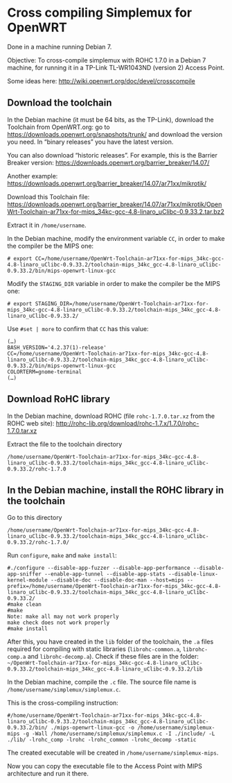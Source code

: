 
# Cross compiling Simplemux for OpenWRT

Done in a machine running Debian 7.

Objective: To cross-compile simplemux with ROHC 1.7.0 in a Debian 7 machine, for running it in a TP-Link TL-WR1043ND (version 2) Access Point.

Some ideas here: http://wiki.openwrt.org/doc/devel/crosscompile

## Download the toolchain

In the Debian machine (it must be 64 bits, as the TP-Link), download the Toolchain from OpenWRT.org: go to https://downloads.openwrt.org/snapshots/trunk/ and download the version you need. In “binary releases” you have the latest version.

You can also download “historic releases”. For example, this is the Barrier Breaker version:
https://downloads.openwrt.org/barrier_breaker/14.07/

Another example: https://downloads.openwrt.org/barrier_breaker/14.07/ar71xx/mikrotik/

Download this Toolchain file:
https://downloads.openwrt.org/barrier_breaker/14.07/ar71xx/mikrotik/OpenWrt-Toolchain-ar71xx-for-mips_34kc-gcc-4.8-linaro_uClibc-0.9.33.2.tar.bz2

Extract it in `/home/username`.

In the Debian machine, modify the environment variable `CC`, in order to make the compiler be the MIPS one:

```
# export CC=/home/username/OpenWrt-Toolchain-ar71xx-for-mips_34kc-gcc-4.8-linaro_uClibc-0.9.33.2/toolchain-mips_34kc_gcc-4.8-linaro_uClibc-0.9.33.2/bin/mips-openwrt-linux-gcc
```

Modify the `STAGING_DIR` variable in order to make the compiler be the MIPS one:

```
# export STAGING_DIR=/home/username/OpenWrt-Toolchain-ar71xx-for-mips_34kc-gcc-4.8-linaro_uClibc-0.9.33.2/toolchain-mips_34kc_gcc-4.8-linaro_uClibc-0.9.33.2/
```

Use `#set | more` to confirm that `CC` has this value:

```
(…)
BASH_VERSION='4.2.37(1)-release'
CC=/home/username/OpenWrt-Toolchain-ar71xx-for-mips_34kc-gcc-4.8-linaro_uClibc-0.9.33.2/toolchain-mips_34kc_gcc-4.8-linaro_uClibc-0.9.33.2/bin/mips-openwrt-linux-gcc
COLORTERM=gnome-terminal
(…)
```

## Download RoHC library

In the Debian machine, download ROHC (file `rohc-1.7.0.tar.xz` from the ROHC web site): http://rohc-lib.org/download/rohc-1.7.x/1.7.0/rohc-1.7.0.tar.xz

Extract the file to the toolchain directory

```
/home/username/OpenWrt-Toolchain-ar71xx-for-mips_34kc-gcc-4.8-linaro_uClibc-0.9.33.2/toolchain-mips_34kc_gcc-4.8-linaro_uClibc-0.9.33.2/rohc-1.7.0
```

## In the Debian machine, install the ROHC library in the toolchain

Go to this directory
```
/home/username/OpenWrt-Toolchain-ar71xx-for-mips_34kc-gcc-4.8-linaro_uClibc-0.9.33.2/toolchain-mips_34kc_gcc-4.8-linaro_uClibc-0.9.33.2/rohc-1.7.0/
```

Run `configure`, `make` and `make install`:

```
#./configure --disable-app-fuzzer --disable-app-performance --disable-app-sniffer --enable-app-tunnel --disable-app-stats --disable-linux-kernel-module --disable-doc --disable-doc-man --host=mips --prefix=/home/username/OpenWrt-Toolchain-ar71xx-for-mips_34kc-gcc-4.8-linaro_uClibc-0.9.33.2/toolchain-mips_34kc_gcc-4.8-linaro_uClibc-0.9.33.2/
#make clean
#make
Note: make all may not work properly
make check does not work properly
#make install
```

After this, you have created in the `lib` folder of the toolchain, the `.a` files required for compiling with static libraries (`librohc-common.a`, `librohc-comp.a` and `librohc-decomp.a`). Check if these files are in the folder: `~/OpenWrt-Toolchain-ar71xx-for-mips_34kc-gcc-4.8-linaro_uClibc-0.9.33.2/toolchain-mips_34kc_gcc-4.8-linaro_uClibc-0.9.33.2/lib`

In the Debian machine, compile the `.c` file. The source file name is `/home/username/simplemux/simplemux.c`.

This is the cross-compiling instruction:
```
#/home/username/OpenWrt-Toolchain-ar71xx-for-mips_34kc-gcc-4.8-linaro_uClibc-0.9.33.2/toolchain-mips_34kc_gcc-4.8-linaro_uClibc-0.9.33.2/bin/ ./mips-openwrt-linux-gcc -o /home/username/simplemux-mips -g -Wall /home/username/simplemux/simplemux.c -I ./include/ -L ./lib/ -lrohc_comp -lrohc -lrohc_common -lrohc_decomp -static
```

The created executable will be created in `/home/username/simplemux-mips`.

Now you can copy the executable file to the Access Point with MIPS architecture and run it there.